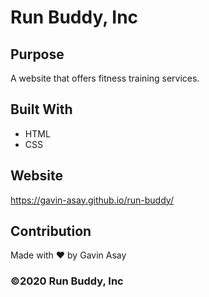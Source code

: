 # Run Buddy, Inc

## Purpose
A website that offers fitness training services. 

## Built With
* HTML
* CSS

## Website
https://gavin-asay.github.io/run-buddy/

## Contribution
Made with ❤️ by Gavin Asay

### ©️2020 Run Buddy, Inc 
